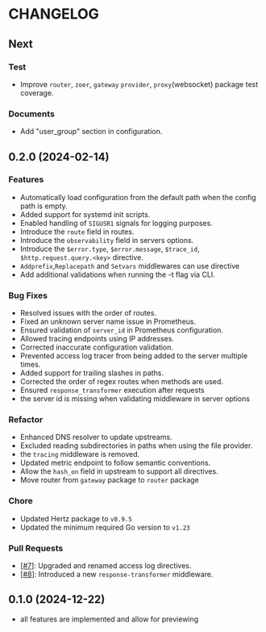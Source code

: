 # CHANGELOG

## Next

### **Test**

- Improve `router`, `zoer`, `gateway` `provider`, `proxy`(websocket) package test coverage.

### **Documents**

- Add "user_group" section in configuration.

## 0.2.0 (2024-02-14)

### **Features**

- Automatically load configuration from the default path when the config path is empty.
- Added support for systemd init scripts.
- Enabled handling of `SIGUSR1` signals for logging purposes.
- Introduce the `route` field in routes.
- Introduce the `observability` field in servers options.
- Introduce the `$error.type`, `$error.message`, `$trace_id`, `$http.request.query.<key>` directive.
- `Addprefix`,`Replacepath` and `Setvars` middlewares can use directive
- Add additional validations when running the -t flag via CLI.

### **Bug Fixes**

- Resolved issues with the order of routes.
- Fixed an unknown server name issue in Prometheus.
- Ensured validation of `server_id` in Prometheus configuration.
- Allowed tracing endpoints using IP addresses.
- Corrected inaccurate configuration validation.
- Prevented access log tracer from being added to the server multiple times.
- Added support for trailing slashes in paths.
- Corrected the order of regex routes when methods are used.
- Ensured `response_transformer` execution after requests
- the server id is missing when validating middleware in server options

### **Refactor**

- Enhanced DNS resolver to update upstreams.
- Excluded reading subdirectories in paths when using the file provider.
- the `tracing` middleware is removed.
- Updated metric endpoint to follow semantic conventions.
- Allow the `hash_on` field in upstream to support all directives.
- Move router from `gateway` package to `router` package

### **Chore**

- Updated Hertz package to `v0.9.5`
- Updated the minimum required Go version to `v1.23`

### **Pull Requests**

- [[#7](https://github.com/nite-coder/bifrost/pull/7)]: Upgraded and renamed access log directives.
- [[#8](https://github.com/nite-coder/bifrost/pull/8)]: Introduced a new `response-transformer` middleware.

## 0.1.0 (2024-12-22)

- all features are implemented and allow for previewing
